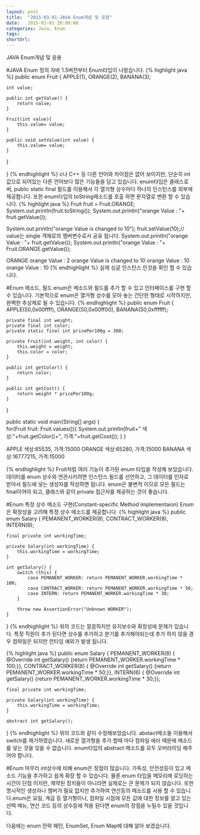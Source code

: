 ```yaml
---
layout: post
title:  "2015-03-01-JAVA Enum개념 및 응용"
date:   2015-03-01 20:00:00
categories: Java, Enum
tags: 
shortUrl: 
---
```


JAVA Enum개념 및 응용

#JAVA Enum 정의
자바 1.5버전부터 Enum타입이 나왔습니다. 
{% highlight java %}
public enum Fruit {
    APPLE(1), ORANGE(2), BANANA(3);
    
    int value;
    
    public int getValue() {
        return value;
    }

    Fruit(int value){
        this.value= value;
    }
    
    public void setValue(int value) {
        this.value= value;
    }
}


}
{% endhighlight %}
c나 C++ 등 다른 언어와 차이점은 없어 보이지만, 단순히 int값으로 되어있는 다른 언어보다 많은 기능들을 담고 있습니다.
enum타입은 클래스로써, public static final 필드를 이용해서 각 열거형 상수마다 하나의 인스턴스를 외부에 제공합니다. 
또한 enum타입의 toString메소드를 호출 하면 문자열로 변환 할 수 있습니다. 
{% highlight java %}
Fruit fruit = Fruit.ORANGE;
System.out.println(fruit.toString());
System.out.println("orange Value : "+ fruit.getValue());

System.out.println("orange Value is changed to 10");
fruit.setValue(10);// value는 single 객체로의 멤버변수로서 공유 됩니다.
System.out.println("orange Value : "+ fruit.getValue());
System.out.println("orange Value : "+ Fruit.ORANGE.getValue());


ORANGE
orange Value : 2
orange Value is changed to 10
orange Value : 10
orange Value : 10
{% endhighlight %}
실제 싱글 인스턴스 인것을 확인 할 수 있습니다.

#Enum 메소드, 필드 
enum은 메소드와 필드를 추가 할 수 있고 인터페이스를 구현 할 수 있습니다. 기본적으로 enum은 열거형 상수를 모아 놓는 간단한 형태로 시작하지만, 완벽한 추상체로 될 수 있습니다. 
{% endhighlight %}
public enum Fruit {
    APPLE(50,0x00ffff), ORANGE(50,0x00ff00), BANANA(50,0xffffff);
    
    private final int weight;
    private final int color;
    private static final int pricePer100g = 300;
    
    private Fruit(int weight, int color) {
        this.weight = weight;
        this.color = color;
    }
    
    public int getColor() {
        return color;
    }

    public int getCost() {
        return weight * pricePer100g;
    }
}

public static void main(String[] args) {        
        for(Fruit fruit: Fruit.values()){
            System.out.println(fruit+" 색상:"+fruit.getColor()+", 가격:"+fruit.getCost());
        }
}

APPLE 색상:65535, 가격:15000
ORANGE 색상:65280, 가격:15000
BANANA 색상:16777215, 가격:15000

{% endhighlight %}
Fruit처럼 여러 기능이 추가된 enum 타입을 작성해 보았습니다. 데이터를 enum 상수와 연관시키려면 인스턴스 필드를 선언하고, 그 데이터를 인자로 받아서 필드에 넣는 생성자를 작성하면 됩니다. enum은 불변적 이므로 모든 필드는 final이어야 되고, 클래스와 같이 private 접근자를 제공하는 것이 좋습니다.

#Enum 특정 상수 메소드 구현(Constant-specific Method implementaion)
Enum은 확장성을 고려해 특정 상수 메소드를 제공합니다.
{% highlight java %}
public enum Salary {
    PEMANENT_WORKER(8), CONTRACT_WORKER(8), INTERN(6);

    final private int workingTime;

    private Salary(int workingTime) {
        this.workingTime = workingTime;
    }

    int getSalary() {
        switch (this) {
            case PEMANENT_WORKER: return PEMANENT_WORKER.workingTime * 100;
            case CONTRACT_WORKER: return PEMANENT_WORKER.workingTime * 50;
            case INTERN: return PEMANENT_WORKER.workingTime * 30;
        }
        
        throw new AssertionError("Unknown WORKER");
    }
}
{% endhighlight %}
위의 코드는 깔끔하지만 유지보수와 확장성에 문제가 있습니다. 특정 직원이 추가 된다면 상수를 추가하고 분기를 추가해야되는데 추가 하지 않을 경우 컴파일은 되지만 런타임 예외가 발생 됩니다.  


{% highlight java %}
public enum Salary {
    PEMANENT_WORKER(8) { @Override int getSalary() {return PEMANENT_WORKER.workingTime * 100;}},
    CONTRACT_WORKER(8) { @Override int getSalary() {return PEMANENT_WORKER.workingTime * 50;}},
    INTERN(6) { @Override int getSalary() {return PEMANENT_WORKER.workingTime * 30;}};

    final private int workingTime;

    private Salary(int workingTime) {
        this.workingTime = workingTime;
    }

    abstract int getSalary();
}
{% endhighlight %}
위의 코드와 같이 수정해보았습니다. abstact메소들 이용해서 switch를 제거하였습니다. 새로운 열겨형을 추가 할때 마다 컴파일 에러 때문에 메소드를 넣는 것을 잊을 수 없습니다. enum타입의 abstract 메소드를 모두 오버라이딩 해주어야 합니다.


#Enum 마무리
int상수에 비해 enum은 장점이 많습니다. 가독성, 안전성등이 있고 메소드 기능을 추가하고 쉽게 확장 할 수 있습니다. 물론 enum 타입을 메모리에 로딩하는 시간이 단점 이지만, 제약된 장치들이 아니라면 실제로는 큰 문제가 되지 않습니다. 또한 명시적인 생성자나 멤버가 필요 없지만 추가하여 연산등의 메소드를 사용 할 수 있습니다.enum은 요일, 계급 등 열거형이나, 컴파일 시점에 모든 값에 대한 정보를 알고 있는 선택 메뉴, 연산 코드 등의 상수등에 적용 된다면 enum의 장점을 누릴수 있을 것입니다. 

다음에는 enum 전략 패턴, EnumSet, Enum Map에 대해 알아 보겠습니다. 